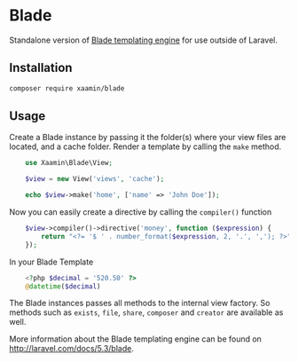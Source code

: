 Blade
=====

Standalone version of [Blade templating engine](http://laravel.com/docs/5.3/blade) for use outside of Laravel.


Installation
------------

```bash
composer require xaamin/blade
```

Usage
-----

Create a Blade instance by passing it the folder(s) where your view files are located, and a cache folder. Render a template by calling the `make` method.

```php
    use Xaamin\Blade\View;

    $view = new View('views', 'cache');

    echo $view->make('home', ['name' => 'John Doe']);
```

Now you can easily create a directive by calling the ``compiler()`` function

```php
    $view->compiler()->directive('money', function ($expression) {
        return "<?= '$ ' . number_format($expression, 2, '.', ','); ?>";
    });
```

In your Blade Template

```php
    <?php $decimal = '520.50' ?>
    @datetime($decimal)
```

The Blade instances passes all methods to the internal view factory. So methods such as `exists`, `file`, `share`, `composer` and `creator` are available as well.

More information about the Blade templating engine can be found on http://laravel.com/docs/5.3/blade.